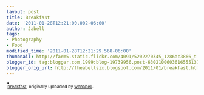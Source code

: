 ```yaml
---
layout: post
title: Breakfast
date: '2011-01-28T12:21:00.002-06:00'
author: Jabell
tags:
- Photography
- Food
modified_time: '2011-01-28T12:21:29.568-06:00'
thumbnail: http://farm5.static.flickr.com/4091/5202270345_1286ac3866_t.jpg
blogger_id: tag:blogger.com,1999:blog-19739956.post-6302100603616555137
blogger_orig_url: http://theabellsix.blogspot.com/2011/01/breakfast.html
---
```


<div style="padding: 3px; text-align: left;"><a href="http://www.flickr.com/photos/theabellsix/5202270345/" title="photo sharing"><img alt="" src="http://farm5.static.flickr.com/4091/5202270345_1286ac3866.jpg" style="border: solid 2px #000000;" /></a><br /><span style="font-size: 0.8em; margin-top: 0px;"><a href="http://www.flickr.com/photos/theabellsix/5202270345/">breakfast</a>, originally uploaded by <a href="http://www.flickr.com/people/theabellsix/">wenabell</a>.</span></div>